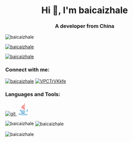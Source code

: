 <h1 align="center">Hi 👋, I'm baicaizhale</h1>
<h3 align="center">A developer from China</h3>

<p align="left"> <img src="https://komarev.com/ghpvc/?username=baicaizhale&label=Profile%20views&color=0e75b6&style=flat" alt="baicaizhale" /> </p>

<p align="left"> <a href="https://github.com/ryo-ma/github-profile-trophy"><img src="https://github-profile-trophy.vercel.app/?username=baicaizhale" alt="baicaizhale" /></a> </p>

<p align="left"> <a href="https://twitter.com/baicaizhale" target="blank"><img src="https://img.shields.io/twitter/follow/baicaizhale?logo=twitter&style=for-the-badge" alt="baicaizhale" /></a> </p>

<h3 align="left">Connect with me:</h3>
<p align="left">
<a href="https://twitter.com/baicaizhale" target="blank"><img align="center" src="https://raw.githubusercontent.com/rahuldkjain/github-profile-readme-generator/master/src/images/icons/Social/twitter.svg" alt="baicaizhale" height="30" width="40" /></a>
<a href="https://discord.gg/VPCTrVKkfe" target="blank"><img align="center" src="https://raw.githubusercontent.com/rahuldkjain/github-profile-readme-generator/master/src/images/icons/Social/discord.svg" alt="VPCTrVKkfe" height="30" width="40" /></a>
</p>

<h3 align="left">Languages and Tools:</h3>
<p align="left"> <a href="https://git-scm.com/" target="_blank" rel="noreferrer"> <img src="https://www.vectorlogo.zone/logos/git-scm/git-scm-icon.svg" alt="git" width="40" height="40"/> </a> <a href="https://www.java.com" target="_blank" rel="noreferrer"> <img src="https://raw.githubusercontent.com/devicons/devicon/master/icons/java/java-original.svg" alt="java" width="40" height="40"/> </a> </p>

<p><img align="left" src="https://github-readme-stats.vercel.app/api/top-langs?username=baicaizhale&show_icons=true&locale=en&layout=compact" alt="baicaizhale" /></p>

<p>&nbsp;<img align="center" src="https://github-readme-stats.vercel.app/api?username=baicaizhale&show_icons=true&locale=en" alt="baicaizhale" /></p>

<p><img align="center" src="https://github-readme-streak-stats.herokuapp.com/?user=baicaizhale&" alt="baicaizhale" /></p>
